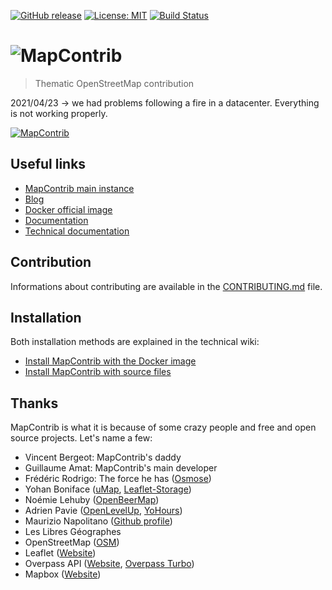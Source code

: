[![GitHub release](https://img.shields.io/github/release/mapcontrib/mapcontrib.svg)](https://github.com/mapcontrib/mapcontrib/releases)
[![License: MIT](https://img.shields.io/badge/license-MIT-blue.svg)](https://opensource.org/licenses/MIT)
[![Build Status](https://api.travis-ci.org/mapcontrib/mapcontrib.svg?branch=develop)](http://travis-ci.org/mapcontrib/mapcontrib)

# ![MapContrib](https://github.com/mapcontrib/mapcontrib/raw/master/logo.png)

> Thematic OpenStreetMap contribution

2021/04/23 -> we had problems following a fire in a datacenter. Everything is not working properly.


[![MapContrib](https://github.com/mapcontrib/mapcontrib/raw/master/screenshot.png)](https://www.mapcontrib.xyz)


## Useful links

* [MapContrib main instance](https://mapcontrib.xyz)
* [Blog](https://blog.mapcontrib.xyz)
* [Docker official image](https://hub.docker.com/r/mapcontrib/mapcontrib/)
* [Documentation](http://wiki.openstreetmap.org/wiki/MapContrib)
* [Technical documentation](https://github.com/mapcontrib/mapcontrib/wiki)


## Contribution

Informations about contributing are available in the [CONTRIBUTING.md](CONTRIBUTING.md) file.


## Installation

Both installation methods are explained in the technical wiki:

* [Install MapContrib with the Docker image](https://github.com/mapcontrib/mapcontrib/wiki/Install-MapContrib-with-the-Docker-image)
* [Install MapContrib with source files](https://github.com/mapcontrib/mapcontrib/wiki/Install-MapContrib-with-source-files)


## Thanks

MapContrib is what it is because of some crazy people and free and open source projects. Let's name a few:

* Vincent Bergeot: MapContrib's daddy
* Guillaume Amat: MapContrib's main developer
* Frédéric Rodrigo: The force he has ([Osmose](https://github.com/osm-fr/osmose-backend))
* Yohan Boniface ([uMap](https://bitbucket.org/yohanboniface/umap), [Leaflet-Storage](https://github.com/yohanboniface/Leaflet.Storage))
* Noémie Lehuby ([OpenBeerMap](https://github.com/OpenBeerMap/OpenBeerMap.github.io))
* Adrien Pavie ([OpenLevelUp](http://openlevelup.net), [YoHours](http://projets.pavie.info/yohours))
* Maurizio Napolitano ([Github profile](https://github.com/napo))
* Les Libres Géographes
* OpenStreetMap ([OSM](http://osm.org))
* Leaflet ([Website](http://leafletjs.com))
* Overpass API ([Website](http://www.overpass-api.de), [Overpass Turbo](http://overpass-turbo.eu))
* Mapbox ([Website](https://www.mapbox.com))
